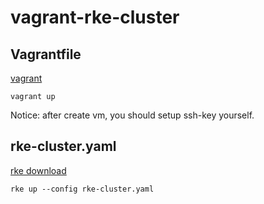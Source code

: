# vagrant-rke-cluster

## Vagrantfile

[vagrant](https://www.vagrantup.com/)

```
vagrant up
```

Notice: after create vm, you should setup ssh-key yourself.

## rke-cluster.yaml

[rke download](https://rancher.com/docs/rke/v0.1.x/en/installation/#download-the-rke-binary)

```
rke up --config rke-cluster.yaml
```